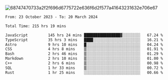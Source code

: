 ![68747470733a2f2f696d6775722e636f6d2f577a41643231632e706e67](https://github.com/koreoxy/koreoxy/assets/73381115/a29b30a2-7b86-4bf1-a3b8-5e7cb8eb1ab0)




<!--START_SECTION:waka-->

```txt
From: 23 October 2023 - To: 20 March 2024

Total Time: 215 hrs 19 mins

JavaScript         145 hrs 24 mins ████████████████▓░░░░░░░░   67.24 %
TypeScript         35 hrs 3 mins   ████░░░░░░░░░░░░░░░░░░░░░   16.21 %
Astro              9 hrs 10 mins   █░░░░░░░░░░░░░░░░░░░░░░░░   04.24 %
CSS                4 hrs 8 mins    ▒░░░░░░░░░░░░░░░░░░░░░░░░   01.91 %
Bash               2 hrs 46 mins   ▒░░░░░░░░░░░░░░░░░░░░░░░░   01.29 %
Markdown           2 hrs 10 mins   ▒░░░░░░░░░░░░░░░░░░░░░░░░   01.00 %
C++                2 hrs 6 mins    ▒░░░░░░░░░░░░░░░░░░░░░░░░   00.98 %
SQL                1 hr 33 mins    ▒░░░░░░░░░░░░░░░░░░░░░░░░   00.72 %
Rust               1 hr 25 mins    ░░░░░░░░░░░░░░░░░░░░░░░░░   00.66 %
```

<!--END_SECTION:waka-->
